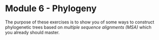 # Module 6 - Phylogeny

The purpose of these exercises is to show you of some ways to construct phylogenetic trees based on _multiple sequence alignments (MSA)_ which you already should master.

